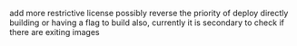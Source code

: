 add more restrictive license
possibly reverse the priority of deploy directly building or having a flag to build also, currently it is secondary to check if there are exiting images 
